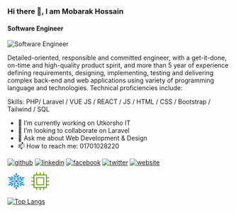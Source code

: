 ### Hi there 👋, I am Mobarak Hossain
#### Software Engineer
![Software Engineer](https://media.licdn.com/dms/image/D5603AQFA3e031WqbfQ/profile-displayphoto-shrink_200_200/0/1670344854388?e=1712793600&v=beta&t=dt1za9h2GjQt6wskLN2jOXnXQs2XM0apFR97ihkOmmo)

Detailed-oriented, responsible and committed engineer, with a get-it-done, on-time and high-quality product spirit, and more than 5 year of experience defining requirements, designing, implementing, testing and delivering complex back-end and web applications using variety of programming language and technologies. Technical proficiencies include:

Skills: PHP/ Laravel / VUE JS / REACT / JS / HTML / CSS / Bootstrap / Tailwind / SQL

- 🔭 I’m currently working on Utkorsho IT 
- 👯 I’m looking to collaborate on Laravel 
- 💬 Ask me about Web Development & Design 
- 📫 How to reach me: 01701028220 


[<img src='https://cdn.jsdelivr.net/npm/simple-icons@3.0.1/icons/github.svg' alt='github' height='40'>](https://github.com/mobarak10)  [<img src='https://cdn.jsdelivr.net/npm/simple-icons@3.0.1/icons/linkedin.svg' alt='linkedin' height='40'>](https://www.linkedin.com/in/https://www.linkedin.com/in/mobarak-hossain00//)  [<img src='https://cdn.jsdelivr.net/npm/simple-icons@3.0.1/icons/facebook.svg' alt='facebook' height='40'>](https://www.facebook.com/https://www.facebook.com/mobarakhossain00)  [<img src='https://cdn.jsdelivr.net/npm/simple-icons@3.0.1/icons/twitter.svg' alt='twitter' height='40'>](https://twitter.com/https://twitter.com/MobarakH10)  [<img src='https://cdn.jsdelivr.net/npm/simple-icons@3.0.1/icons/icloud.svg' alt='website' height='40'>](mobarak.xyz)  

<a href='https://archiveprogram.github.com/'><img src='https://raw.githubusercontent.com/acervenky/animated-github-badges/master/assets/acbadge.gif' width='40' height='40'></a> <a href='https://docs.github.com/en/developers'><img src='https://raw.githubusercontent.com/acervenky/animated-github-badges/master/assets/devbadge.gif' width='40' height='40'></a> 

[![Top Langs](https://github-readme-stats.vercel.app/api/top-langs/?username=mobarak10)](https://github.com/anuraghazra/github-readme-stats)

